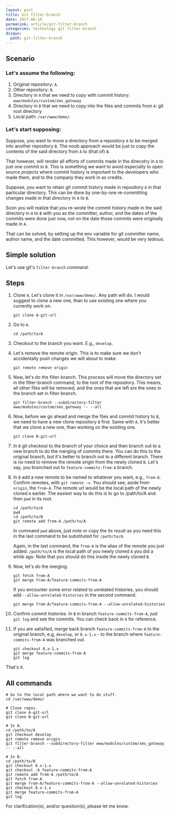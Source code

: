 ```yaml
---
layout: post
title: Git filter-branch
date: 2017-06-19
permalink: article/git-filter-branch
categories: technology git filter-branch
disqus:
  path: git-filter-branch
---
```


## Scenario

### Let's assume the following:

1. Original repository: `A`.
2. Other repository: `B`.
3. Directory in `A` that we need to copy with commit history:
   `www/modules/custom/sms_gateway`
4. Directory in `B` that we need to copy into the files and commits from `A`:
   git root directory
5. Local path: `/var/www/demo/`.

### Let's start supposing:

Suppose, you want to move a directory from a repository `A` to be merged into
another repository `B`.  The noob approach would be just to copy the contents
of the said directory from `A` to (that of) `B`.

That however, will render all efforts of commits made in the direcotry in `A`
to just one commit in `B`.  This is something we want to avoid especially to
open source projects where commit history is important to the developers who
made them, and to the company they work in as credits.

Suppose, you want to retain git commit history made in repository `A` in that
particular directory.  This can be done by one-by-one re-committing changes
made in that directory in `A` to `B`.

Soon you will realize that you re-wrote the commit history made in the said
directory in `A` to `B` with you as the committer, author, and the dates of the
commits were done just now, not on the date those commits were originally made
in `A`.

That can be solved, by setting up the env variable for git committer name,
author name, and the date committed.  This however, would be very tedious.

## Simple solution

Let's use git's `filter-branch` command.

## Steps

1.  Clone `A`. Let's clone it in `/var/www/demo/`. Any path will do. I would
    suggest to clone a new one, than to use existing one where you currently
    work on.

    ```
    git clone A-git-url
    ```

2.  Go to `A`.

    ```
    cd /path/to/A
    ```

3.  Checkout to the branch you want.  E.g., `develop`.

4.  Let's remove the remote origin. This is to make sure we don't accidentally
    push changes we will about to make.

    ```
    git remote remove origin
    ```

5.  Now, let's do the filter-branch. This process will move the directory set
    in the filter-branch command, to the root of the repository. This means,
    all other files will be removed, and the ones that are left are the ones in
    the branch set in filter-branch.

    ```
    git filter-branch --subdirectory-filter www/modules/custom/sms_gateway -- --all
    ```

6.  Now, before we go ahead and merge the files and commit history to `B`, we
    need to have a new clone repository `B` first.  Same with `A`, it's better
    that we clone a new one, than working on the existing one.

    ```
    git clone B-git-url
    ```

7.  In `B` git checkout to the branch of your choice and then branch out to a
    new branch to do the merging of commits there.  You can do this to the
    original branch, but it's better to branch out to a different branch. There
    is no need to remove the remote origin from the newly cloned `B`.  Let's
    say, you branched out to `feature-commits-from-A` branch.

8.  In `B` add a new remote to be named to whatever you want, e.g., `from-A`.
    Confirm remotes, with `git remote -v`.  You should see, aside from
    `origin`, the `from-A`.  The remote url would be the local path of the
    newly cloned `A` earlier. The easiest way to do this is to go to /path/to/A
    and then `pwd` in its root.

    ~~~
    cd /path/to/A
    pwd
    cd /path/to/B
    git remote add from-A /path/to/A
    ~~~

    In command `pwd` above, just note or copy the its result as you need this in
    the last command to be substituted for `/path/to/A`.

    Again, in the last command, the `from-A` is the alias of the remote you
    just added.  `/path/to/A` is the local path of you newly cloned `A` you did
    a while ago.  Note that you should do this inside the newly cloned `B`.

9.  Now, let's do the merging.

    ~~~
    git fetch from-A
    git merge from-A/feature-commits-from-A
    ~~~

    If you encounter some error related to unrelated histories, you should
    add `--allow-unrelated-histories` in the second command.

    ~~~
    git merge from-A/feature-commits-from-A --allow-unrelated-histories
    ~~~

10. Confirm commit histories.  In `B` in branch `feature-commits-from-A`,
    just `git log` and see the commits.  You can check back in `A` for
    reference.

11. If you are satisfied, merge back branch `feature-commits-from-A` to the
    original branch, e.g, `develop`, or `8.x-1.x` - to the branch where
    `feature-commits-from-A` was branched out.

    ~~~
    git checkout 8.x-1.x
    git merge feature-commits-from-A
    git log
    ~~~

That's it.

## All commands

~~~
# Go to the local path where we want to do stuff.
cd /var/www/demo/

# Clone repos.
git clone A-git-url
git clone B-git-url

# In A.
cd /path/to/A
git checkout develop
git remote remove origin
git filter-branch --subdirectory-filter www/modules/custom/sms_gateway -- --all

# In B.
cd /path/to/B
git checkout 8.x-1.x
git checkout -b feature-commits-from-A
git remote add from-A /path/to/A
git fetch from-A
git merge from-A/feature-commits-from-A --allow-unrelated-histories
git checkout 8.x-1.x
git merge feature-commits-from-A
git log
~~~

For clarification(s), and/or question(s), please let me know.
